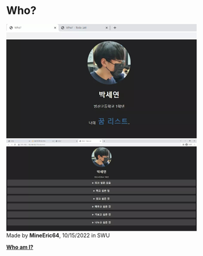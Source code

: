 # Who?
![who-1](./docs/1.jpg)
![who-2](./docs/2.jpg)
Made by **MineEric64**, 10/15/2022 in SWU

**[Who am I?](./index.html)**